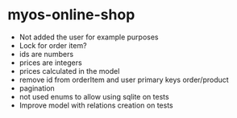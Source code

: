 # myos-online-shop

- Not added the user for example purposes
- Lock for order item?
- ids are numbers
- prices are integers
- prices calculated in the model
- remove id from orderItem and user primary keys order/product
- pagination
- not used enums to allow using sqlite on tests
- Improve model with relations creation on tests